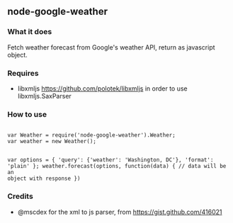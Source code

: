 ## node-google-weather

### What it does

Fetch weather forecast from Google's weather API, return as javascript object.

### Requires

* libxmljs https://github.com/polotek/libxmljs in order to use libxmljs.SaxParser

### How to use

<code>
var Weather = require('node-google-weather').Weather;
var weather = new Weather();

var options = {
    'query':
      {'weather': 'Washington, DC'},
    'format': 'plain'
  };
weather.forecast(options, function(data) {
  // data will be an object with response
})
</code>

### Credits

* @mscdex for the xml to js parser, from https://gist.github.com/416021
